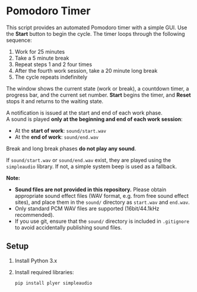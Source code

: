# Pomodoro Timer

This script provides an automated Pomodoro timer with a simple GUI.
Use the **Start** button to begin the cycle. The timer loops through the following sequence:

1. Work for 25 minutes
2. Take a 5 minute break
3. Repeat steps 1 and 2 four times
4. After the fourth work session, take a 20 minute long break
5. The cycle repeats indefinitely

The window shows the current state (work or break), a countdown timer, a progress bar, and the current set number.
**Start** begins the timer, and **Reset** stops it and returns to the waiting state.

A notification is issued at the start and end of each work phase.  
A sound is played **only at the beginning and end of each work session**:
- At the **start of work**: `sound/start.wav`
- At the **end of work**: `sound/end.wav`

Break and long break phases **do not play any sound**.

If `sound/start.wav` or `sound/end.wav` exist, they are played using the `simpleaudio` library.
If not, a simple system beep is used as a fallback.

**Note:**

* **Sound files are not provided in this repository.**
  Please obtain appropriate sound effect files (WAV format, e.g. from free sound effect sites), and place them in the `sound/` directory as `start.wav` and `end.wav`.
* Only standard PCM WAV files are supported (16bit/44.1kHz recommended).
* If you use git, ensure that the `sound/` directory is included in `.gitignore` to avoid accidentally publishing sound files.

## Setup

1. Install Python 3.x
2. Install required libraries:

   ```bash
   pip install plyer simpleaudio
